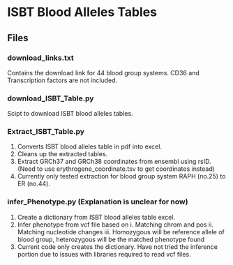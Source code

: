 # ISBT Blood Alleles Tables

## **Files** 

### **download_links.txt**
Contains the download link for 44 blood group systems. CD36 and Transcription factors are not included.

### **download_ISBT_Table.py**
Scipt to download ISBT blood alleles tables.

### **Extract_ISBT_Table.py**
1. Converts ISBT blood alleles table in pdf into excel.
2. Cleans up the extracted tables.
3. Extract GRCh37 and GRCh38 coordinates from ensembl using rsID. (Need to use erythrogene_coordinate.tsv to get coordinates instead)
4. Currently only tested extraction for blood group system RAPH (no.25) to ER (no.44).

### **infer_Phenotype.py** (Explanation is unclear for now)
1. Create a dictionary from ISBT blood alleles table excel.
2. Infer phenotype from vcf file based on
   i. Matching chrom and pos
   ii. Matching nucleotide changes
   iii. Homozygous will be reference allele of blood group, heterozygous will be the matched phenotype found
3. Current code only creates the dictionary. Have not tried the inference portion due to issues with libraries required to read vcf files.
